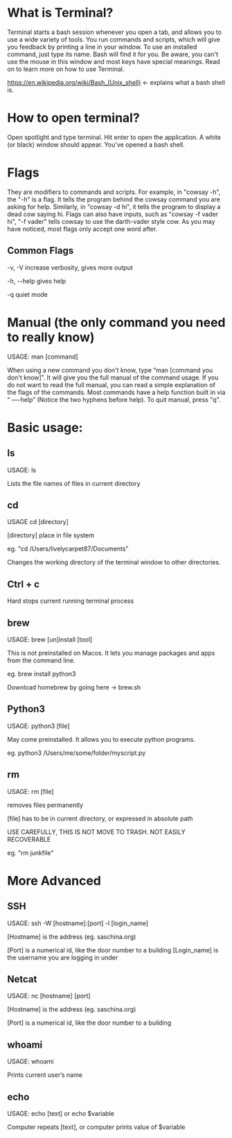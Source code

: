 # What is Terminal?

Terminal starts a bash session whenever you open a tab, and allows you to use a wide variety of tools. You run commands and scripts, which will give you feedback by printing a line in your window. To use an installed command, just type its name. Bash will find it for you. Be aware, you can't use the mouse in this window and most keys have special meanings. Read on to learn more on how to use Terminal. 

https://en.wikipedia.org/wiki/Bash_(Unix_shell) <- explains what a bash shell is.

# How to open terminal?

Open spotlight and type terminal. Hit enter to open the application. A white (or black) window should appear. You've opened a bash shell. 

# Flags

They are modifiers to commands and scripts. For example, in "cowsay -h", the "-h" is a flag. It tells the program behind the cowsay command you are asking for help. Similarly, in "cowsay -d hi", it tells the program to display a dead cow saying hi. Flags can also have inputs, such as "cowsay -f vader hi", "-f vader" tells cowsay to use the darth-vader style cow. As you may have noticed, most flags only accept one word after. 

## Common Flags

-v, -V increase verbosity, gives more output

-h, --help gives help

-q quiet mode

# Manual (the only command you need to really know)
USAGE: man [command]

When using a new command you don't know, type “man [command you don't know]”. It will give you the full manual of the command usage. If you do not want to read the full manual, you can read a simple explanation of the flags of the commands. Most commands have a help function built in via “<command> —-help” (Notice the two hyphens before help). To quit manual, press "q". 

# Basic usage:
## ls
USAGE: ls

Lists the file names of files in current directory

## cd
USAGE cd [directory]

[directory] place in file system 

eg. "cd /Users/livelycarpet87/Documents"

Changes the working directory of the terminal window to other directories.

## Ctrl + c

Hard stops current running terminal process

## brew

USAGE: brew [un]install [tool]

This is not preinstalled on Macos. It lets you manage packages and apps from the command line. 

eg. brew install python3

Download homebrew by going here -> brew.sh

## Python3 

USAGE: python3 [file] 

May come preinstalled. It allows you to execute python programs. 

eg. python3 /Users/me/some/folder/myscript.py

## rm
USAGE: rm [file]

removes files permanently

[file] has to be in current directory, or expressed in absolute path

USE CAREFULLY, THIS IS NOT MOVE TO TRASH. NOT EASILY RECOVERABLE

eg. "rm junkfile"

# More Advanced

## SSH

USAGE: ssh -W [hostname]:[port] -l [login_name]

[Hostname] is the address (eg. saschina.org)

[Port] is a numerical id, like the door number to a building [Login_name] is the username you are logging in under

## Netcat

USAGE: nc [hostname] [port]

[Hostname] is the address (eg. saschina.org)

[Port] is a numerical id, like the door number to a building

## whoami

USAGE: whoami

Prints current user’s name

## echo

USAGE: echo [text] or echo $variable

Computer repeats [text], or computer prints value of $variable


